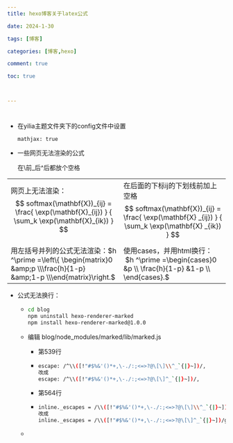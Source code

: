 ```yaml
---
title: hexo博客关于latex公式

date: 2024-1-30

tags: [博客]

categories: [博客,hexo]

comment: true

toc: true



---
```


#

<!--more-->

- 在yilia主题文件夹下的config文件中设置

  `mathjax: true`

- 一些网页无法渲染的公式

  在\前_后^后都放个空格

|                                                              |                                                              |
| ------------------------------------------------------------ | ------------------------------------------------------------ |
| 网页上无法渲染：$$ softmax(\mathbf{X})_{ij} = \frac{ \exp(\mathbf{X}_{ij}) } { \sum_k \exp(\mathbf{X}_{ik}) } $$ | 在后面的下标ij的下划线前加上空格$$ softmax(\mathbf{X})_{ij} = \frac{ \exp(\mathbf{X} _{ij}) } { \sum_k \exp(\mathbf{X} _{ik}) } $$ |
| 用左括号并列的公式无法渲染：$h ^\prime =\left\{ \begin{matrix}0 &amp;p \\\frac{h}{1-p} &amp;1-p \\\end{matrix}\right.$ | 使用cases，并用html换行：<span style="display:block"> $h ^\prime =\begin{cases}0 &p \\ \frac{h}{1-p} &1-p \\ \end{cases}.$   </span> |

- 公式无法换行：

  - ```bash
    cd blog
    npm uninstall hexo-renderer-marked
    npm install hexo-renderer-marked@1.0.0
    ```

  - 编辑 blog/node_modules/marked/lib/marked.js 

    - 第539行

    - ```bash
      escape: /^\\([!"#$%&'()*+,\-./:;<=>?@\[\]\\^_`{|}~])/,
      改成
      escape: /^\\([!"#$%&'()*+,\-./:;<=>?@\[\]^_`{|}~])/,
      ```

    - 第564行

    - ```bash
      inline._escapes = /\\([!"#$%&'()*+,\-./:;<=>?@\[\]\\^_`{|}~])/g;
      改成
      inline._escapes = /\\([!"#$%&'()*+,\-./:;<=>?@\[\]^_`{|}~])/g;
      ```

  - 

